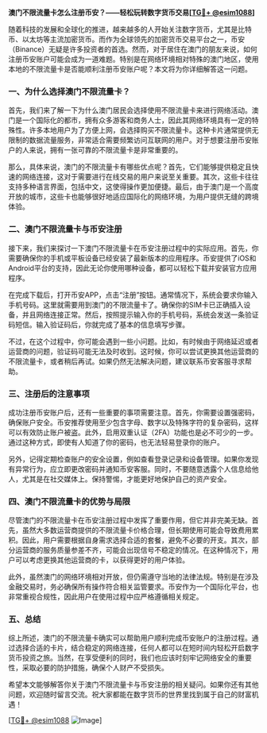 **澳门不限流量卡怎么注册币安？——轻松玩转数字货币交易[[TG💪+ @esim1088](https://t.me/s/esim1088)]**

随着科技的发展和全球化的推进，越来越多的人开始关注数字货币，尤其是比特币、以太坊等主流加密货币。而作为全球领先的加密货币交易平台之一，币安（Binance）无疑是许多投资者的首选。然而，对于居住在澳门的朋友来说，如何注册币安账户可能会成为一道难题。特别是在网络环境相对特殊的澳门地区，使用本地的不限流量卡是否能顺利注册币安账户呢？本文将为你详细解答这一问题。

### 一、为什么选择澳门不限流量卡？

首先，我们来了解一下为什么澳门居民会选择使用不限流量卡来进行网络活动。澳门是一个国际化的都市，拥有众多游客和商务人士，因此其网络环境具有一定的特殊性。许多本地用户为了方便上网，会选择购买不限流量卡。这种卡片通常提供无限制的数据流量服务，非常适合需要频繁访问互联网的用户。对于想要注册币安账户的人来说，拥有一张可靠的不限流量卡是非常重要的。

那么，具体来说，澳门的不限流量卡有哪些优点呢？首先，它们能够提供稳定且快速的网络连接，这对于需要进行在线交易的用户来说至关重要。其次，这些卡往往支持多种语言界面，包括中文，这使得操作更加便捷。最后，由于澳门是一个高度开放的城市，这些卡也能够很好地适应国际化的网络环境，为用户提供无缝的跨境体验。

### 二、澳门不限流量卡与币安注册

接下来，我们来探讨一下澳门不限流量卡在币安注册过程中的实际应用。首先，你需要确保你的手机或平板设备已经安装了最新版本的应用程序。币安提供了iOS和Android平台的支持，因此无论你使用哪种设备，都可以轻松下载并安装官方应用程序。

在完成下载后，打开币安APP，点击“注册”按钮。通常情况下，系统会要求你输入手机号码。这里就需要用到澳门的不限流量卡了。确保你的SIM卡已正确插入设备，并且网络连接正常。然后，按照提示输入你的手机号码，系统会发送一条验证码短信。输入验证码后，你就完成了基本的信息填写步骤。

不过，在这个过程中，你可能会遇到一些小问题。比如，有时候由于网络延迟或者运营商的问题，验证码可能无法及时收到。这时候，你可以尝试更换其他运营商的不限流量卡，或者稍后再试。如果仍然无法解决问题，建议联系币安客服寻求帮助。

### 三、注册后的注意事项

成功注册币安账户后，还有一些重要的事项需要注意。首先，你需要设置强密码，确保账户安全。币安推荐使用至少包含字母、数字以及特殊字符的复杂密码，这样可以有效防止账户被盗。此外，启用双重认证（2FA）功能也是必不可少的一步。通过这种方式，即使有人知道了你的密码，也无法轻易登录你的账户。

另外，记得定期检查账户的安全设置，例如查看登录记录和设备管理。如果你发现有异常行为，应立即更改密码并通知币安客服。同时，不要随意透露个人信息给他人，尤其是在社交媒体上。保持警惕，才能更好地保护自己的资产安全。

### 四、澳门不限流量卡的优势与局限

尽管澳门的不限流量卡在币安注册过程中发挥了重要作用，但它并非完美无缺。首先，虽然大多数运营商提供的不限流量卡价格合理，但长期使用可能会导致费用累积。因此，用户需要根据自身需求选择合适的套餐，避免不必要的开支。其次，部分运营商的服务质量参差不齐，可能会出现信号不稳定的情况。在这种情况下，用户可以考虑更换其他运营商的卡，以获得更好的用户体验。

此外，虽然澳门的网络环境相对开放，但仍需遵守当地的法律法规。特别是在涉及金融交易时，务必确保所有操作符合相关监管要求。币安作为一个国际化平台，也非常重视合规性，因此用户在使用过程中应严格遵循相关规定。

### 五、总结

综上所述，澳门的不限流量卡确实可以帮助用户顺利完成币安账户的注册过程。通过选择合适的卡片，结合稳定的网络连接，任何人都可以在短时间内轻松开启数字货币投资之旅。当然，在享受便利的同时，我们也应该时刻牢记网络安全的重要性，采取必要的防护措施，确保个人财产不受损失。

希望本文能够解答你关于澳门不限流量卡与币安注册的相关疑问。如果你还有其他问题，欢迎随时留言交流。祝大家都能在数字货币的世界里找到属于自己的财富机遇！

[[TG💪+ @esim1088](https://t.me/s/esim1088) ![Image](https://i.postimg.cc/4NQfJmqS/Snipaste-2025-05-13-00-14-12.png)]